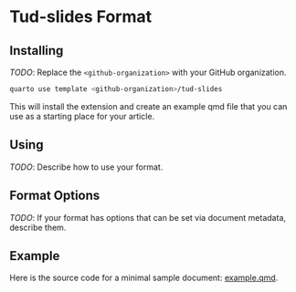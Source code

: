 # Tud-slides Format

## Installing

*TODO*: Replace the `<github-organization>` with your GitHub organization.

```bash
quarto use template <github-organization>/tud-slides
```

This will install the extension and create an example qmd file that you can use as a starting place for your article.

## Using

*TODO*: Describe how to use your format.

## Format Options

*TODO*: If your format has options that can be set via document metadata, describe them.

## Example

Here is the source code for a minimal sample document: [example.qmd](example.qmd).

